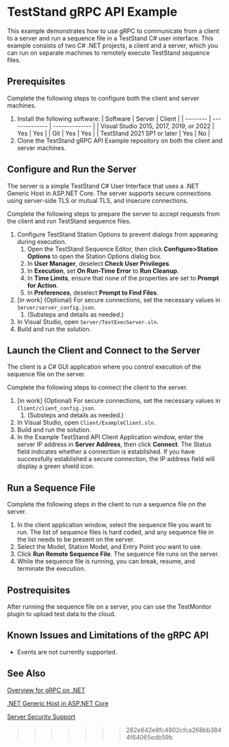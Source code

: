 # TestStand gRPC API Example

This example demonstrates how to use gRPC to communicate from a client to a server and run a sequence file in a TestStand C# user interface. This example consists of two C# .NET projects, a client and a server, which you can run on separate machines to remotely execute TestStand sequence files. 

## Prerequisites

Complete the following steps to configure both the client and server machines.

1. Install the following software:
    | Software | Server | Client |
    | -------- | -------------- | -------------- |
    | Visual Studio 2015, 2017, 2019, or 2022 | Yes | Yes |
    | Git | Yes | Yes |
    | TestStand 2021 SP1 or later | Yes | No |
2. Clone the TestStand gRPC API Example repository on both the client and server machines.

## Configure and Run the Server

The server is a simple TestStand C# User Interface that uses a .NET Generic Host in ASP.NET Core. The server supports secure connections using server-side TLS or mutual TLS, and insecure connections.

Complete the following steps to prepare the server to accept requests from the client and run TestStand sequence files.
1. Configure TestStand Station Options to prevent dialogs from appearing during execution.
    1. Open the TestStand Sequence Editor, then click **Configure>Station Options** to open the Station Options dialog box.
    2. In **User Manager**, deselect **Check User Privileges**.
    3. In **Execution**, set **On Run-Time Error** to **Run Cleanup**.
    4. In **Time Limits**, ensure that none of the properties are set to **Prompt for Action**.
    5. In **Preferences**, deselect **Prompt to Find Files**.
2. [in work] (Optional) For secure connections, set the necessary values in `Server/server_config.json`.
    1. (Substeps and details as needed.)
3. In Visual Studio, open `Server/TestExecServer.sln`.
4. Build and run the solution.

## Launch the Client and Connect to the Server

The client is a C# GUI application where you control execution of the sequence file on the server.

Complete the following steps to connect the client to the server.
1. [in work] (Optional) For secure connections, set the necessary values in `Client/client_config.json`.
    1. (Substeps and details as needed.)
2. In Visual Studio, open `Client/ExampleClient.sln`.
2. Build and run the solution.
3. In the Example TestStand API Client Application window, enter the server IP address in **Server Address**, then click **Connect**. The Status field indicates whether a connection is established. If you have successfully established a secure connection, the IP address field will display a green shield icon. 

## Run a Sequence File

Complete the following steps in the client to run a sequence file on the server. 
1. In the client application window, select the sequence file you want to run. The list of sequence files is hard coded, and any sequence file in the list needs to be present on the server.
2. Select the Model, Station Model, and Entry Point you want to use.
3. Click **Run Remote Sequence File**. The sequence file runs on the server. 
4. While the sequence file is running, you can break, resume, and terminate the execution. 

## Postrequisites

After running the sequence file on a server, you can use the TestMonitor plugin to upload test data to the cloud.

## Known Issues and Limitations of the gRPC API

- Events are not currently supported.

## See Also
[Overview for gRPC on .NET](https://docs.microsoft.com/en-us/aspnet/core/grpc/?view=aspnetcore-5.0)

[.NET Generic Host in ASP.NET Core](https://docs.microsoft.com/en-us/aspnet/core/fundamentals/host/generic-host?view=aspnetcore-5.0)

[Server Security Support](https://github.com/ni/grpc-device/wiki/Server-Security-Support)
>>>>>>> 282e642e8fc4802cfca268bb3844f64065edb59b
